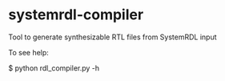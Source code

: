 # systemrdl-compiler
Tool to generate synthesizable RTL files from SystemRDL input

To see help:

$ python rdl_compiler.py -h
